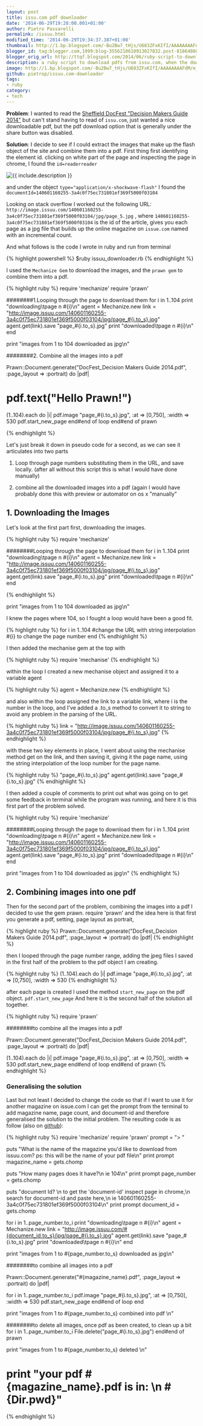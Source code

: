 ```yaml
---
layout: post
title: issu.com pdf downloader
date: '2014-06-29T19:28:00.001+01:00'
author: Pietro Passarelli
permalink: /issuu.html
modified_time: '2014-06-29T19:34:37.387+01:00'
thumbnail: http://1.bp.blogspot.com/-Bu2Bw7_tHjs/U683ZFxKIfI/AAAAAAAAFdM/e_3_4rqBQSc/s72-c/Screen+Shot+2014-06-28+at+22.25.43.png
blogger_id: tag:blogger.com,1999:blog-3556210610913027832.post-8186486077367353300
blogger_orig_url: http://ttqf.blogspot.com/2014/06/ruby-script-to-download-pdf-from.html
description: a ruby script to download pdfs from issu.com, when the download option has been disabled.
image: http://1.bp.blogspot.com/-Bu2Bw7_tHjs/U683ZFxKIfI/AAAAAAAAFdM/e_3_4rqBQSc/s1600/Screen+Shot+2014-06-28+at+22.25.43.png
github: pietrop/issuu.com-downloader
tags:
- ruby
category:
- tech
---
```



**Problem**: I wanted to read the [Sheffield DocFest "Decision Makers Guide 2014"](http://issuu.com/swroblewska/docs/j64913_sheff_doc_fest_inner_whole_s) but can't stand having to read of `issu.com`, just wanted a nice downloadable pdf, but the pdf download option that is generally under the share button was disabled.


**Solution**: I decide to see if I could extract the images that make up the flash object of the site and combine them into a pdf.
First thing first identifying the element id. clicking on white part of the page and inspecting the page in chrome, I found the `id=readerreader`





<div class="image-wrapper">
    <img src="http://1.bp.blogspot.com/-Bu2Bw7_tHjs/U683ZFxKIfI/AAAAAAAAFdM/e_3_4rqBQSc/s1600/Screen+Shot+2014-06-28+at+22.25.43.png" alt="{{ include.description }}" />
</div>

and under the object `type="application/x-shockwave-flash"` I found the `documentId=140601160255-3a4c0f75ec731801ef369f5000f03104`

Looking on stack overflow I worked out the following URL: `http://image.issuu.com/140601160255-3a4c0f75ec731801ef369f5000f03104/jpg/page_5.jpg` , where `140601160255-3a4c0f75ec731801ef369f5000f03104` is the id of the article, gives you each page as a jpg file that builds up the online magazine on `issue.com` named with an incremental count.


And what follows is the code I wrote in ruby and run from terminal

{% highlight powershell %}
$ruby issuu_downloader.rb
{% endhighlight %}

I used the `Mechanize Gem` to download the images, and the `prawn gem` to combine them into a pdf.


{% highlight ruby %}
require 'mechanize'
require 'prawn'

########1.Looping through the page to download them
for i in 1..104
  print "downloading\tpage n #{i}\n"
agent = Mechanize.new
link = "http://image.issuu.com/140601160255-3a4c0f75ec731801ef369f5000f03104/jpg/page_#{i.to_s}.jpg"
agent.get(link).save "page_#{i.to_s}.jpg"
print "downloaded\tpage n #{i}\n"
end

print "images from 1 to 104 downloaded as jpg\n"

########2. Combine all the images into a pdf

Prawn::Document.generate("DocFest_Decision Makers Guide 2014.pdf", :page_layout => :portrait) do |pdf|
   # pdf.text("Hello Prawn!")

(1..104).each do |i|
    pdf.image "page_#{i.to_s}.jpg", :at => [0,750], :width => 530
pdf.start_new_page
end#end of loop
end#end of prawn

{% endhighlight %}

Let's just break it down in pseudo code for a second, as we can see it articulates into two parts

1. Loop through page numbers substituting them in the URL, and save locally.
(after all without this script this is what I would have done manually)

2. combine all the downloaded images into a pdf
(again I would have probably done this with preview or automator on os x "manually"


## 1. Downloading the Images

Let's look at the first part first, downloading the images.

{% highlight ruby %}
require 'mechanize'

########Looping through the page to download them
for i in 1..104
  print "downloading\tpage n #{i}\n"
agent = Mechanize.new
link = "http://image.issuu.com/140601160255-3a4c0f75ec731801ef369f5000f03104/jpg/page_#{i.to_s}.jpg"
agent.get(link).save "page_#{i.to_s}.jpg"
print "downloaded\tpage n #{i}\n"
end

{% endhighlight %}

print "images from 1 to 104 downloaded as jpg\n"

I knew the pages where 104, so I fought a loop would have been a good fit.

{% highlight ruby %}
for i in 1..104
   #change the URL with string interpolation #{i} to change the page number
end 
{% endhighlight %}

I then added the mechanise gem at the top with

{% highlight ruby %}
require 'mechanise'
{% endhighlight %}

within the loop I created a new mechanise object and assigned it to a variable agent

{% highlight ruby %}
agent = Mechanize.new
{% endhighlight %}

and also within the loop assigned the link to a variable link, where i is the number in the loop, and I've added a .to_s method to convert it to string to avoid any problem in the parsing of the URL.

{% highlight ruby %}
link = "http://image.issuu.com/140601160255-3a4c0f75ec731801ef369f5000f03104/jpg/page_#{i.to_s}.jpg"
{% endhighlight  %}

with these two key elements in place, I went about using the mechanise method get on the link, and then saving it, giving it the page name, using the string interpolation of the loop number for the page name.

{% highlight ruby %}
"page_#{i.to_s}.jpg"
agent.get(link).save "page_#{i.to_s}.jpg"
{% endhighlight  %}

I then added a couple of comments to print out what was going on to get some feedback in terminal while the program was running, and here it is this first part of the problem solved.

{% highlight ruby %}
require 'mechanize'

########Looping through the page to download them
for i in 1..104
  print "downloading\tpage n #{i}\n"
agent = Mechanize.new
link = "http://image.issuu.com/140601160255-3a4c0f75ec731801ef369f5000f03104/jpg/page_#{i.to_s}.jpg"
agent.get(link).save "page_#{i.to_s}.jpg"
print "downloaded\tpage n #{i}\n"
end

print "images from 1 to 104 downloaded as jpg\n"
{% endhighlight  %}

## 2. Combining images into one pdf

Then for the second part of the problem, combining the images into a pdf I decided to use the gem prawn.
require 'prawn'
and the idea here is that first you generate a pdf, setting, page layout as portrait,

{% highlight ruby %}
Prawn::Document.generate("DocFest_Decision Makers Guide 2014.pdf", :page_layout => :portrait) do |pdf|
{% endhighlight %}

then I looped through the page number range, adding the jpeg files I saved in the first half of the problem to the pdf object I am creating.

{% highlight ruby %}
(1..104).each do |i|
    pdf.image "page_#{i.to_s}.jpg", :at => [0,750], :width => 530
{% endhighlight %}

after each page is created I used the method `start_new_page` on the pdf object.
`pdf.start_new_page`
And here it is the second half of the solution all together.

{% highlight ruby %}
require 'prawn'

########to combine all the images into a pdf

Prawn::Document.generate("DocFest_Decision Makers Guide 2014.pdf", :page_layout => :portrait) do |pdf|

(1..104).each do |i|
    pdf.image "page_#{i.to_s}.jpg", :at => [0,750], :width => 530
pdf.start_new_page
end#end of loop
end#end of prawn
{% endhighlight %}

### Generalising the solution

Last but not least I decided to change the code so that if I want to use it for another magazine on issue.com I can get the prompt from the terminal to add magazine name, page count, and document-id and therefore generalised the solution to the initial problem.
The resulting code is as follow (also on [github](https://github.com/pietrop/issuu.com-downloader)):

{% highlight ruby %}
require 'mechanize'
require 'prawn'
prompt = "> "

puts "What is the name of the magazine you'd like to download from issuu.com? ps: this will be the name of your pdf file\n"
print prompt
magazine_name = gets.chomp


puts "How many pages does it have?\n ie 104\n"
print prompt
page_number = gets.chomp

puts "document Id? \n to get the 'document-id' inspect page in chrome,\n search for document-id and paste here,\n ie 140601160255-3a4c0f75ec731801ef369f5000f03104\n"
print prompt
document_id = gets.chomp

for i in 1..page_number.to_i
  print "downloading\tpage n #{i}\n"
  agent = Mechanize.new
  link = "http://image.issuu.com/#{document_id.to_s}/jpg/page_#{i.to_s}.jpg"
  agent.get(link).save "page_#{i.to_s}.jpg"
  print "downloaded\tpage n #{i}\n"
end

print "images from 1 to #{page_number.to_s} downloaded as jpg\n"

########to combine all images into a pdf

Prawn::Document.generate("#{magazine_name}.pdf", :page_layout => :portrait) do |pdf|

  for i in 1..page_number.to_i
      pdf.image "page_#{i.to_s}.jpg", :at => [0,750], :width => 530
      pdf.start_new_page
  end#end of loop
end

print "images from 1 to #{page_number.to_s} combined into pdf \n"

########to delete all images, once pdf as been created, to clean up a bit
for i in 1..page_number.to_i
  File.delete("page_#{i.to_s}.jpg")
end#end of prawn

print "images from 1 to #{page_number.to_s} deleted \n"
# print "your pdf #{magazine_name}.pdf is in: \n #{Dir.pwd}"

{% endhighlight %}